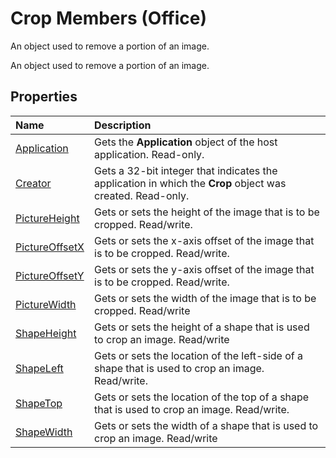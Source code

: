 
# Crop Members (Office)
An object used to remove a portion of an image.

An object used to remove a portion of an image.


## Properties



|**Name**|**Description**|
|:-----|:-----|
|[Application](88d2269e-24b0-07d9-36e0-a094f97bae2f.md)|Gets the  **Application** object of the host application. Read-only.|
|[Creator](9344e44f-6fa2-73c0-f4f2-fe4ec4882494.md)|Gets a 32-bit integer that indicates the application in which the  **Crop** object was created. Read-only.|
|[PictureHeight](0feffd05-3175-a728-f72a-b97c4d9fa1ed.md)|Gets or sets the height of the image that is to be cropped. Read/write.|
|[PictureOffsetX](71ba4f1d-d94e-262e-e719-32d06bf258ef.md)|Gets or sets the x-axis offset of the image that is to be cropped. Read/write.|
|[PictureOffsetY](cc36521e-69ac-56bf-5355-7bfa33c5ec30.md)|Gets or sets the y-axis offset of the image that is to be cropped. Read/write.|
|[PictureWidth](14781959-3abb-bd90-ce47-6714170c6721.md)|Gets or sets the width of the image that is to be cropped. Read/write|
|[ShapeHeight](ccc352b8-2c1e-3116-6f50-a709760189fe.md)|Gets or sets the height of a shape that is used to crop an image. Read/write|
|[ShapeLeft](3f0f4382-d2bc-b4d2-6fcc-62933dca20c4.md)|Gets or sets the location of the left-side of a shape that is used to crop an image. Read/write.|
|[ShapeTop](4bbb6765-e571-0d66-d6e6-96cc54e67d3f.md)|Gets or sets the location of the top of a shape that is used to crop an image. Read/write.|
|[ShapeWidth](4ee0ec53-1da8-b981-ec03-bb0ce4b616da.md)|Gets or sets the width of a shape that is used to crop an image. Read/write|
